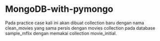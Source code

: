 # MongoDB-with-pymongo
Pada practice case kali ini akan dibuat collection baru dengan nama clean_movies yang sama persis dengan movies collection pada database sample_mflix dengan memakai collection movie_initial.

